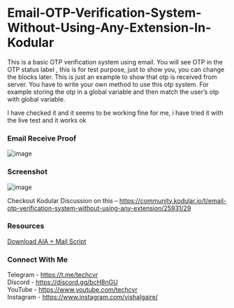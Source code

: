 # Email-OTP-Verification-System-Without-Using-Any-Extension-In-Kodular

This is a basic OTP verification system using email. You will see OTP in the OTP status label , this is for test purpose, just to show you, you can change the blocks later. This is just an example to show that otp is received from server. You have to write your own method to use this otp system. For example storing the otp in a global variable and then match the user’s otp with global variable.

I have checked it and it seems to be working fine for me, i have tried it with the live test and it works ok

### Email Receive Proof
![image](https://user-images.githubusercontent.com/55651803/114267444-448ec800-9a19-11eb-8196-1479ea858802.png)

### Screenshot
![image](https://user-images.githubusercontent.com/55651803/114267449-4a84a900-9a19-11eb-831a-0d37d951eedb.png)

Checkout Kodular Discussion on this –
https://community.kodular.io/t/email-otp-verification-system-without-using-any-extension/25931/29


### Resources
<a href="https://cdn.discordapp.com/attachments/605374585801801728/610915877159698472/emailOTP.zip">Download AIA + Mail Script</a>

### Connect With Me
Telegram - https://t.me/techcvr <br>
Discord - https://discord.gg/bcH8nGU <br>
YouTube - https://www.youtube.com/techcvr <br>
Instagram - https://www.instagram.com/vishalgaire/
